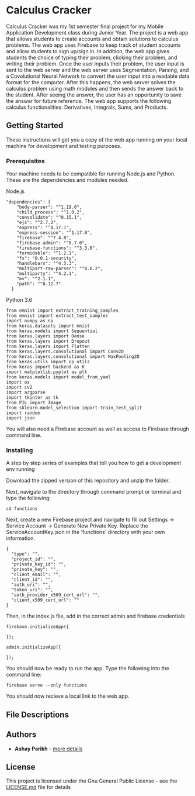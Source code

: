 # Calculus Cracker

Calculus Cracker was my 1st semester final project for my Mobile Application Development class during Junior Year. The project is a web app that allows students to create accounts and obtain solutions to calculus problems. The web app uses Firebase to keep track of student accounts and allow students to sign up/sign in. In addition, the web app gives students the choice of typing their problem, clicking their problem, and writing their problem. Once the user inputs their problem, the user input is sent to the web server and the  web server uses Segmentation, Parsing, and a Covolutional Neural Network to convert the user input into a readable data format for the computer. After this happens, the web server solves the calculus problem using math modules and then sends the answer back to the student. After seeing the answer, the user has an opportunity to save the answer for future reference. The web app supports the following calculus functionalities: Derivatives, Integrals, Sums, and Products. 

## Getting Started

These instructions will get you a copy of the web app running on your local machine for development and testing purposes.

### Prerequisites

Your machine needs to be compatible for running Node.js and Python. These are the dependencies and modules needed.

Node.js
```
"dependencies": {
    "body-parser": "^1.19.0",
    "child_process": "^1.0.2",
    "consolidate": "^0.15.1",
    "ejs": "^2.7.2",
    "express": "^4.17.1",
    "express-session": "^1.17.0",
    "firebase": "^7.4.0",
    "firebase-admin": "^8.7.0",
    "firebase-functions": "^3.3.0",
    "formidable": "^1.2.1",
    "fs": "0.0.1-security",
    "handlebars": "^4.5.3",
    "multipart-raw-parser": "^0.6.2",
    "multiparty": "^4.2.1",
    "mv": "^2.1.1",
    "path": "^0.12.7"
  }
```
Python 3.6
```
from emnist import extract_training_samples
from emnist import extract_test_samples
import numpy as np
from keras.datasets import mnist
from keras.models import Sequential
from keras.layers import Dense
from keras.layers import Dropout
from keras.layers import Flatten
from keras.layers.convolutional import Conv2D
from keras.layers.convolutional import MaxPooling2D
from keras.utils import np_utils
from keras import backend as K
import matplotlib.pyplot as plt
from keras.models import model_from_yaml
import os
import cv2
import argparse
import tkinter as tk
from PIL import Image
from sklearn.model_selection import train_test_split
import random
import json
```

You will also need a Firebase account as well as access to Firebase through command line.

### Installing

A step by step series of examples that tell you how to get a development env running

Download the zipped version of this repository and unzip the folder.

Next, navigate to the directory through command prompt or terminal and type the following:
```
cd functions
```
Next, create a new Firebase project and navigate to fill out Settings -> Service Account -> Generate New Private Key. Replace the ServiceAccountKey.json in the 'functions' directory with your own information. 
```
{
  "type": "",
  "project_id": "",
  "private_key_id": "",
  "private_key": "",
  "client_email": "",
  "client_id": "",
  "auth_uri": "",
  "token_uri": "",
  "auth_provider_x509_cert_url": "",
  "client_x509_cert_url": ""
}
```
Then, in the index.js file, add in the correct admin and firebase credentials
```
firebase.initializeApp({
    
});

admin.initializeApp({
    
});
```
You should now be ready to run the app. Type the following into the command line:
```
firebase serve --only functions
```
You should now recieve a local link to the web app.

## File Descriptions



## Authors

* **Ashay Parikh** - [more details](https://ashayp.com/)

## License

This project is licensed under the Gnu General Public License - see the [LICENSE.md](https://github.com/ashayp22/WordSearchSolver/blob/master/LICENSE) file for details



